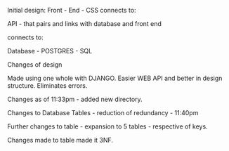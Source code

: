 Initial design:
Front - End - CSS
connects to:

API - that pairs and links with database and front end

connects to:

Database - POSTGRES - SQL



Changes of design


Made using one whole with DJANGO. Easier WEB API and better in design structure.
Eliminates errors.

Changes as of 11:33pm - added new directory.

Changes to Database Tables - reduction of redundancy - 11:40pm

Further changes to table - expansion to 5 tables - respective of keys. 

Changes made to table made it 3NF.


